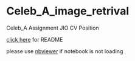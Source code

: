 # Celeb_A_image_retrival
Celeb_A Assignment JIO CV Position

[click here](https://github.com/ssawant/Celeb_A_image_retrival/blob/main/JIO%20-%20CV%20Assigment.pdf) for README

please use [nbviewer](https://nbviewer.jupyter.org/) if notebook is not loading
